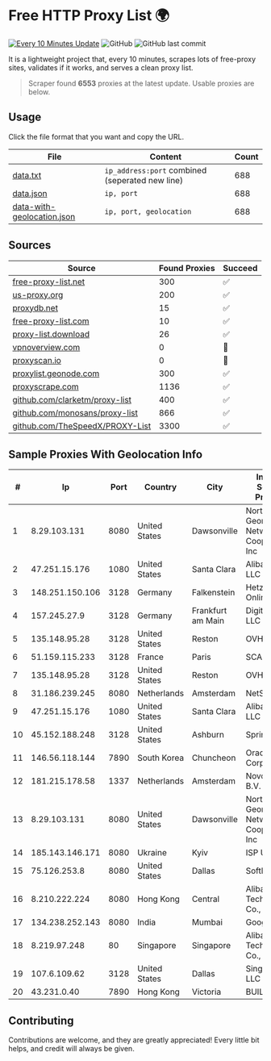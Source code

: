 
# Free HTTP Proxy List 🌍

[![Every 10 Minutes Update](https://github.com/mertguvencli/http-proxy-list/actions/workflows/main.yml/badge.svg?branch=main)](https://github.com/mertguvencli/http-proxy-list/actions/workflows/main.yml)
![GitHub](https://img.shields.io/github/license/mertguvencli/http-proxy-list)
![GitHub last commit](https://img.shields.io/github/last-commit/mertguvencli/http-proxy-list)

It is a lightweight project that, every 10 minutes, scrapes lots of free-proxy sites, validates if it works, and serves a clean proxy list.


> Scraper found **6553** proxies at the latest update. Usable proxies are below.

## Usage

Click the file format that you want and copy the URL.


|File|Content|Count|
|----|-------|-----|
|[data.txt](https://raw.githubusercontent.com/mertguvencli/http-proxy-list/main/proxy-list/data.txt)|`ip_address:port` combined (seperated new line)|688|
|[data.json](https://raw.githubusercontent.com/mertguvencli/http-proxy-list/main/proxy-list/data.json)|`ip, port`|688|
|[data-with-geolocation.json](https://raw.githubusercontent.com/mertguvencli/http-proxy-list/main/proxy-list/data-with-geolocation.json)|`ip, port, geolocation`|688|

## Sources

|Source|Found Proxies|Succeed|
|------|-------------|-------|
|[free-proxy-list.net](https://free-proxy-list.net)|300|✅|
|[us-proxy.org](https://www.us-proxy.org)|200|✅|
|[proxydb.net](http://proxydb.net)|15|✅|
|[free-proxy-list.com](https://free-proxy-list.com/?page=&port=&type%5B%5D=http&type%5B%5D=https&up_time=0&search=Search)|10|✅|
|[proxy-list.download](https://www.proxy-list.download/HTTP)|26|✅|
|[vpnoverview.com](https://vpnoverview.com/privacy/anonymous-browsing/free-proxy-servers)|0|🚫|
|[proxyscan.io](https://www.proxyscan.io)|0|🚫|
|[proxylist.geonode.com](https://proxylist.geonode.com/api/proxy-list?limit=300&page=1&sort_by=lastChecked&sort_type=desc&protocols=http,https)|300|✅|
|[proxyscrape.com](https://api.proxyscrape.com/v2/?request=displayproxies&protocol=http&timeout=10000&country=all&ssl=all&anonymity=all)|1136|✅|
|[github.com/clarketm/proxy-list](https://raw.githubusercontent.com/clarketm/proxy-list/master/proxy-list-raw.txt)|400|✅|
|[github.com/monosans/proxy-list](https://raw.githubusercontent.com/monosans/proxy-list/main/proxies/http.txt)|866|✅|
|[github.com/TheSpeedX/PROXY-List](https://raw.githubusercontent.com/TheSpeedX/PROXY-List/master/http.txt)|3300|✅|


## Sample Proxies With Geolocation Info

|#|Ip|Port|Country|City|Internet Service Provider|
|-|--|----|-------|----|-------------------------|
|1|8.29.103.131|8080|United States|Dawsonville|North Georgia Network Cooperative, Inc|
|2|47.251.15.176|1080|United States|Santa Clara|Alibaba.com LLC|
|3|148.251.150.106|3128|Germany|Falkenstein|Hetzner Online GmbH|
|4|157.245.27.9|3128|Germany|Frankfurt am Main|DigitalOcean, LLC|
|5|135.148.95.28|3128|United States|Reston|OVH SAS|
|6|51.159.115.233|3128|France|Paris|SCALEWAY|
|7|135.148.95.28|3128|United States|Reston|OVH SAS|
|8|31.186.239.245|8080|Netherlands|Amsterdam|NetSkope Inc|
|9|47.251.15.176|1080|United States|Santa Clara|Alibaba.com LLC|
|10|45.152.188.248|3128|United States|Ashburn|Sprint|
|11|146.56.118.144|7890|South Korea|Chuncheon|Oracle Corporation|
|12|181.215.178.58|1337|Netherlands|Amsterdam|NovoServe B.V.|
|13|8.29.103.131|8080|United States|Dawsonville|North Georgia Network Cooperative, Inc|
|14|185.143.146.171|8080|Ukraine|Kyiv|ISP UTELS|
|15|75.126.253.8|8080|United States|Dallas|SoftLayer|
|16|8.210.222.224|8080|Hong Kong|Central|Alibaba (US) Technology Co., Ltd.|
|17|134.238.252.143|8080|India|Mumbai|Google LLC|
|18|8.219.97.248|80|Singapore|Singapore|Alibaba (US) Technology Co., Ltd.|
|19|107.6.109.62|3128|United States|Dallas|SingleHop LLC|
|20|43.231.0.40|7890|Hong Kong|Victoria|BUILDCLOUD|



## Contributing

Contributions are welcome, and they are greatly appreciated! Every
little bit helps, and credit will always be given.

